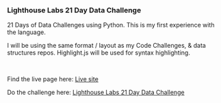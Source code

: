 <h3>Lighthouse Labs 21 Day Data Challenge</h3>
<p>21 Days of Data Challenges using Python. This is my first experience with the language.</p>
<p>I will be using the same format / layout as my Code Challenges, & data structures repos. Highlight.js will be used for syntax highlighting.</p>
<br />
<p>Find the live page here: <a href="https://paulb-h.github.io/lighthouse_challenge/" target="_blank">Live site</a></p>
<p>Do the challenge here: <a href="https://data-challenge.lighthouselabs.ca/" target="_blank">Lighthouse Labs 21 Day Data Challenge</a>
</a>
